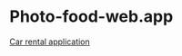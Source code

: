 # Photo-food-web.app
[Car rental application](https://10volo.github.io/Photo-food-web.app/index.html)